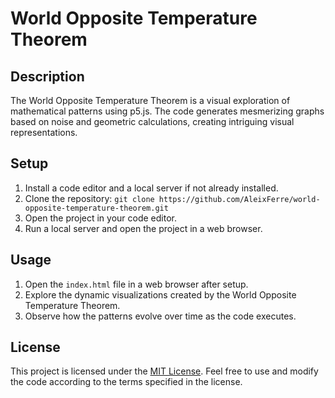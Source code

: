# World Opposite Temperature Theorem

## Description
The World Opposite Temperature Theorem is a visual exploration of mathematical patterns using p5.js. The code generates mesmerizing graphs based on noise and geometric calculations, creating intriguing visual representations.

## Setup
1. Install a code editor and a local server if not already installed.
2. Clone the repository: `git clone https://github.com/AleixFerre/world-opposite-temperature-theorem.git`
3. Open the project in your code editor.
4. Run a local server and open the project in a web browser.

## Usage
1. Open the `index.html` file in a web browser after setup.
2. Explore the dynamic visualizations created by the World Opposite Temperature Theorem.
3. Observe how the patterns evolve over time as the code executes.

## License
This project is licensed under the [MIT License](LICENSE). Feel free to use and modify the code according to the terms specified in the license.
